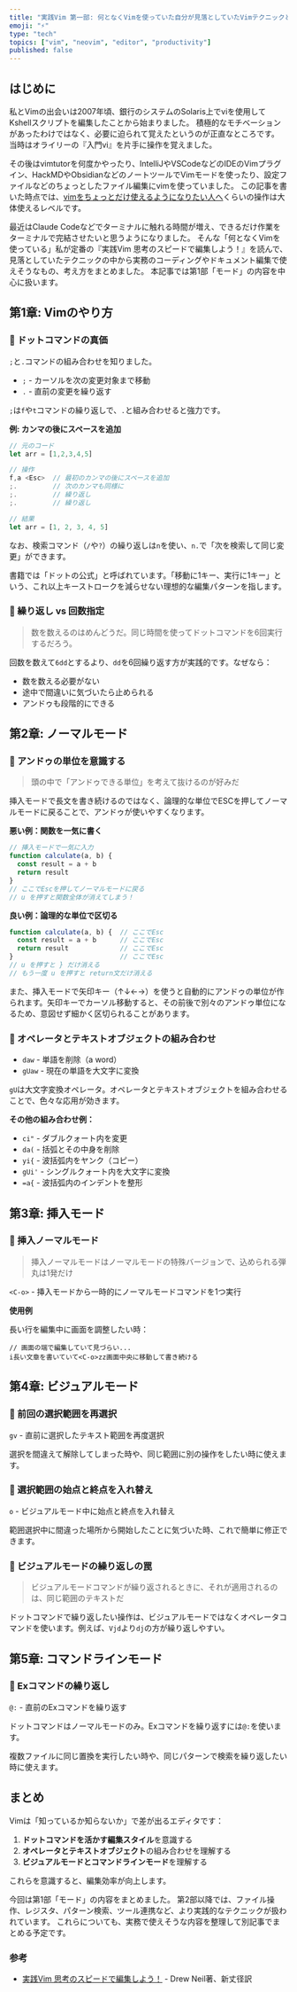 ```yaml
---
title: "実践Vim 第一部: 何となくVimを使っていた自分が見落としていたVimテクニックと考え方"
emoji: "⚡"
type: "tech"
topics: ["vim", "neovim", "editor", "productivity"]
published: false
---
```


## はじめに

私とVimの出会いは2007年頃、銀行のシステムのSolaris上でviを使用してKshellスクリプトを編集したことから始まりました。
積極的なモチベーションがあったわけではなく、必要に迫られて覚えたというのが正直なところです。
当時はオライリーの『入門vi』を片手に操作を覚えました。

その後はvimtutorを何度かやったり、IntelliJやVSCodeなどのIDEのVimプラグイン、HackMDやObsidianなどのノートツールでVimモードを使ったり、設定ファイルなどのちょっとしたファイル編集にvimを使っていました。
この記事を書いた時点では、[vimをちょっとだけ使えるようになりたい人へ](https://zenn.dev/vim_jp/articles/0009-just_want_to_be_able_to_use_for_vim_begineer)くらいの操作は大体使えるレベルです。

最近はClaude Codeなどでターミナルに触れる時間が増え、できるだけ作業をターミナルで完結させたいと思うようになりました。
そんな「何となくVimを使っている」私が定番の『実践Vim 思考のスピードで編集しよう！』を読んで、見落としていたテクニックの中から実務のコーディングやドキュメント編集で使えそうなもの、考え方をまとめました。
本記事では第1部「モード」の内容を中心に扱います。

## 第1章: Vimのやり方

### 🔧 ドットコマンドの真価

`;`と`.`コマンドの組み合わせを知りました。

- `;` - カーソルを次の変更対象まで移動
- `.` - 直前の変更を繰り返す

`;`は`f`や`t`コマンドの繰り返しで、`.`と組み合わせると強力です。

**例: カンマの後にスペースを追加**
```javascript
// 元のコード
let arr = [1,2,3,4,5]

// 操作
f,a <Esc>  // 最初のカンマの後にスペースを追加
;.         // 次のカンマも同様に
;.         // 繰り返し
;.         // 繰り返し

// 結果
let arr = [1, 2, 3, 4, 5]
```

なお、検索コマンド（`/`や`?`）の繰り返しは`n`を使い、`n.`で「次を検索して同じ変更」ができます。

書籍では「ドットの公式」と呼ばれています。「移動に1キー、実行に1キー」という、これ以上キーストロークを減らせない理想的な編集パターンを指します。

### 💭 繰り返し vs 回数指定

> 数を数えるのはめんどうだ。同じ時間を使ってドットコマンドを6回実行するだろう。

回数を数えて`6dd`とするより、`dd`を6回繰り返す方が実践的です。なぜなら：
- 数を数える必要がない
- 途中で間違いに気づいたら止められる
- アンドゥも段階的にできる

## 第2章: ノーマルモード

### 💭 アンドゥの単位を意識する

> 頭の中で「アンドゥできる単位」を考えて抜けるのが好みだ

挿入モードで長文を書き続けるのではなく、論理的な単位でESCを押してノーマルモードに戻ることで、アンドゥが使いやすくなります。

**悪い例：関数を一気に書く**
```javascript
// 挿入モードで一気に入力
function calculate(a, b) {
  const result = a + b
  return result
}
// ここでEscを押してノーマルモードに戻る
// u を押すと関数全体が消えてしまう！
```

**良い例：論理的な単位で区切る**
```javascript
function calculate(a, b) {  // ここでEsc
  const result = a + b      // ここでEsc
  return result             // ここでEsc
}                           // ここでEsc
// u を押すと } だけ消える
// もう一度 u を押すと return文だけ消える
```

また、挿入モードで矢印キー（↑↓←→）を使うと自動的にアンドゥの単位が作られます。矢印キーでカーソル移動すると、その前後で別々のアンドゥ単位になるため、意図せず細かく区切られることがあります。

### 🔧 オペレータとテキストオブジェクトの組み合わせ

- `daw` - 単語を削除（a word）
- `gUaw` - 現在の単語を大文字に変換

`gU`は大文字変換オペレータ。オペレータとテキストオブジェクトを組み合わせることで、色々な応用が効きます。

**その他の組み合わせ例：**
- `ci"` - ダブルクォート内を変更
- `da(` - 括弧とその中身を削除
- `yi{` - 波括弧内をヤンク（コピー）
- `gUi'` - シングルクォート内を大文字に変換
- `=a{` - 波括弧内のインデントを整形

## 第3章: 挿入モード

### 🔧 挿入ノーマルモード

> 挿入ノーマルモードはノーマルモードの特殊バージョンで、込められる弾丸は1発だけ

`<C-o>` - 挿入モードから一時的にノーマルモードコマンドを1つ実行

**使用例**

長い行を編集中に画面を調整したい時：
```
// 画面の端で編集していて見づらい...
i長い文章を書いていて<C-o>zz画面中央に移動して書き続ける
```

## 第4章: ビジュアルモード

### 🔧 前回の選択範囲を再選択

`gv` - 直前に選択したテキスト範囲を再度選択

選択を間違えて解除してしまった時や、同じ範囲に別の操作をしたい時に使えます。

### 🔧 選択範囲の始点と終点を入れ替え

`o` - ビジュアルモード中に始点と終点を入れ替え

範囲選択中に間違った場所から開始したことに気づいた時、これで簡単に修正できます。

### 💭 ビジュアルモードの繰り返しの罠

> ビジュアルモードコマンドが繰り返されるときに、それが適用されるのは、同じ範囲のテキストだ

ドットコマンドで繰り返したい操作は、ビジュアルモードではなくオペレータコマンドを使います。例えば、`Vjd`より`dj`の方が繰り返しやすい。

## 第5章: コマンドラインモード

### 🔧 Exコマンドの繰り返し

`@:` - 直前のExコマンドを繰り返す

ドットコマンドはノーマルモードのみ。Exコマンドを繰り返すには`@:`を使います。

複数ファイルに同じ置換を実行したい時や、同じパターンで検索を繰り返したい時に使えます。


## まとめ

Vimは「知っているか知らないか」で差が出るエディタです：

1. **ドットコマンドを活かす編集スタイル**を意識する
2. **オペレータとテキストオブジェクト**の組み合わせを理解する
3. **ビジュアルモードとコマンドラインモード**を理解する

これらを意識すると、編集効率が向上します。

今回は第1部「モード」の内容をまとめました。
第2部以降では、ファイル操作、レジスタ、パターン検索、ツール連携など、より実践的なテクニックが扱われています。
これらについても、実務で使えそうな内容を整理して別記事でまとめる予定です。

### 参考

- [実践Vim 思考のスピードで編集しよう！](https://www.amazon.com/dp/B00HWLJI3U) - Drew Neil著、新丈径訳
